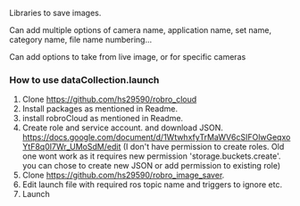 Libraries to save images. 

Can add multiple options of camera name, application name, set name, category name, file name numbering... 

Can add options to take from live image, or for specific cameras


### How to use dataCollection.launch

1. Clone https://github.com/hs29590/robro_cloud
2. Install packages as mentioned in Readme.
3. install robroCloud as mentioned in Readme.
4. Create role and service account. and download JSON. 
https://docs.google.com/document/d/1WtwhxfyTrMaWV6cSIFOlwGeqxoYtF8q0I7Wr_UMoSdM/edit
(I don't have permission to create roles. Old one wont work as it requires new permission 'storage.buckets.create'. 
you can chose to create new JSON or add permission to existing role)
5. Clone https://github.com/hs29590/robro_image_saver.
6. Edit launch file with required ros topic name and triggers to ignore etc.
4. Launch
